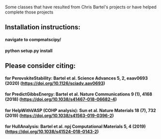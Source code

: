 Some classes that have resulted from Chris Bartel's projects
or have helped complete those projects

## Installation instructions:

#### navigate to compmatscipy/

#### python setup.py install

## Please consider citing:

#### for PerovskiteStability: Bartel et al. Science Advances 5, 2, eaav0693 (2020) (https://doi.org/10.1126/sciadv.aav0693)

#### for PredictGibbsEnergy: Bartel et al. Nature Communications 9 (1), 4168 (2018) (https://doi.org/10.1038/s41467-018-06682-4)

#### for HelpWithVASP (COHP analysis): Sun et al. Nature Materials 18 (7), 732 (2019) (https://doi.org/10.1038/s41563-019-0396-2)

#### for HullAnalysis: Bartel et al. npj Computational Materials 5, 4 (2019) (https://doi.org/10.1038/s41524-018-0143-2)